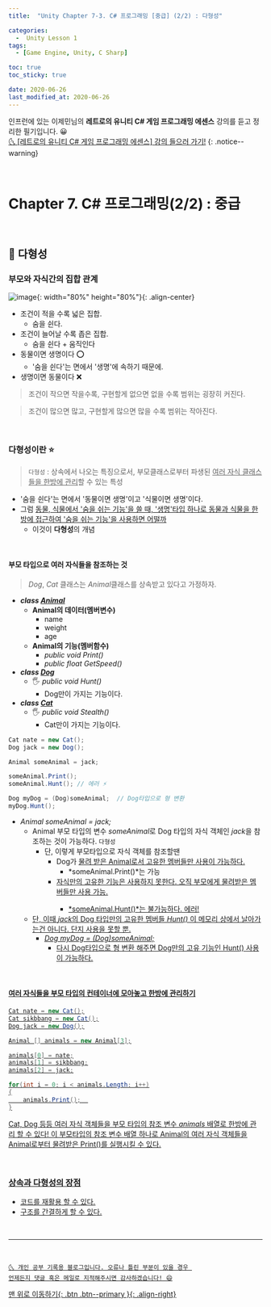 ```yaml
---
title:  "Unity Chapter 7-3. C# 프로그래밍 [중급] (2/2) : 다형성" 

categories:
  -  Unity Lesson 1 
tags:
  - [Game Engine, Unity, C Sharp]

toc: true
toc_sticky: true

date: 2020-06-26
last_modified_at: 2020-06-26
---
```


인프런에 있는 이제민님의 **레트로의 유니티 C# 게임 프로그래밍 에센스** 강의를 듣고 정리한 필기입니다. 😀  
[🌜 [레트로의 유니티 C# 게임 프로그래밍 에센스] 강의 들으러 가기!](https://www.inflearn.com/course/%EC%9C%A0%EB%8B%88%ED%8B%B0-%EA%B2%8C%EC%9E%84-%ED%94%84%EB%A1%9C%EA%B7%B8%EB%9E%98%EB%B0%8D-%EC%97%90%EC%84%BC%EC%8A%A4)
{: .notice--warning}

<br>

# Chapter 7. C# 프로그래밍(2/2) : 중급 

<br>

## 🔔 다형성

### 부모와 자식간의 집합 관계

![image](https://user-images.githubusercontent.com/42318591/85838494-9fca3380-b7d4-11ea-9940-27fe77a811df.png){: width="80%" height="80%"}{: .align-center}

- 조건이 적을 수록 넓은 집합.
  - 숨을 쉰다.
- 조건이 늘어날 수록 좁은 집합.
  - 숨을 쉰다 + 움직인다 
- 동물이면 생명이다 ⭕
  - '숨을 쉰다'는 면에서 '생명'에 속하기 때문에.
- 생명이면 동물이다 ❌

> 조건이 작으면 작을수록, 구현할게 없으면 없을 수록 범위는 굉장히 커진다.

> 조건이 많으면 많고, 구현할게 많으면 많을 수록 범위는 작아진다.

<br>

### 다형성이란 ⭐

> `다형성` : 상속에서 나오는 특징으로서, 부모클래스로부터 파생된 <u>여러 자식 클래스들을 한방에 관리</u>할 수 있는 특성

- '숨을 쉰다'는 면에서 '동물이면 생명'이고 '식물이면 생명'이다.
- 그럼 <u>동물, 식물에서 '숨을 쉬는 기능'을 쓸 때, '생명'타입 하나로 동물과 식물을 한방에 접근하여 '숨을 쉬는 기능'을 사용하면 어떨까</u>
  - 이것이 **다형성**의 개념

<br>

#### 부모 타입으로 여러 자식들을 참조하는 것

> *Dog*, *Cat* 클래스는 *Animal*클래스를 상속받고 있다고 가정하자.

- ***class <u>Animal</u>***
  - **Animal의 데이터(멤버변수)**
    - name 
    - weight
    - age
  - **Animal의 기능(멤버함수)**
    - *public void Print()*
    - *public float GetSpeed()*
- ***class <u>Dog</u>***
  - 🖐 *public void Hunt()*
    - Dog만이 가지는 기능이다.
- ***class <u>Cat</u>***
  - 🖐 *public void Stealth()*
    - Cat만이 가지는 기능이다.

```c#
Cat nate = new Cat();
Dog jack = new Dog();

Animal someAnimal = jack;

someAnimal.Print();
someAnimal.Hunt(); // 에러 ⚡

Dog myDog = (Dog)someAnimal;  // Dog타입으로 형 변환
myDog.Hunt();
```

- *Animal someAnimal = jack;*
  - Animal 부모 타입의 변수 *someAnimal*로 Dog 타입의 자식 객체인 *jack*을 참조하는 것이 가능하다. `다형성`
    - 단, 이렇게 부모타입으로 자식 객체를 참조할땐
      - Dog가 <u>물려 받은 Animal로서 고유한 멤버들만 사용이 가능하다.</u>
        - *someAnimal.Print()*는 가능
      - <u>자식만의 고유한 기능은 사용하지 못한다.<u> 오직 부모에게 물려받은 멤버들만 사용 가능.
        - *someAnimal.Hunt()*는 불가능하다. 에러!
  - 단, 이때 *jack*의 Dog 타입만의 고유한 멤버들 *Hunt()* 이 메모리 상에서 날아가는건 아니다. 단지 사용을 못할 뿐.
    - *Dog myDog = (Dog)someAnimal;*
      - 다시 Dog타입으로 형 변환 해주면 Dog만의 고유 기능인 Hunt() 사용이 가능하다.

<br>

#### 여러 자식들을 부모 타입의 컨테이너에 모아놓고 한방에 관리하기

```c#
Cat nate = new Cat();
Cat sikbbang = new Cat();
Dog jack = new Dog();

Animal [] animals = new Animal[3];

animals[0] = nate;
animals[1] = sikbbang;
animals[2] = jack;

for(int i = 0; i < animals.Length; i++)
{
    animals.Print();  
}
```
Cat, Dog 등등 여러 자식 객체들을 부모 타입의 참조 변수 *animals* 배열로 한방에 관리 할 수 있다! 이 부모타입의 참조 변수 배열 하나로 Animal의 여러 자식 객체들을 Animal로부터 물려받은 Print()를 실행시킬 수 있다.

<br>

### 상속과 다형성의 장점
- 코드를 재활용 할 수 있다.
- 구조를 간결하게 할 수 있다. 

<br>

***
<br>

    🌜 개인 공부 기록용 블로그입니다. 오류나 틀린 부분이 있을 경우 
    언제든지 댓글 혹은 메일로 지적해주시면 감사하겠습니다! 😄

[맨 위로 이동하기](#){: .btn .btn--primary }{: .align-right}

<br>